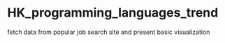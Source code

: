 # HK_programming_languages_trend
fetch data from popular job search site and present basic visualization
